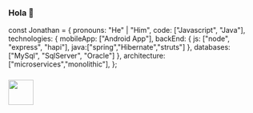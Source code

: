 ### Hola 👋

const Jonathan = {
    pronouns: "He" | "Him",
    code: ["Javascript", "Java"],
    technologies: {
       mobileApp: ["Android App"],
       backEnd: {
            js: ["node", "express", "hapi"],
            java:["spring","Hibernate","struts"]
        },
        databases: ["MySql", "SqlServer", "Oracle"]
    },
    architecture: ["microservices","monolithic"],
};
### <img src="https://media.giphy.com/media/VgCDAzcKvsR6OM0uWg/giphy.gif" width="50"> 
<!--
**jqvalenzuela10/jqvalenzuela10** is a ✨ _special_ ✨ repository because its `README.md` (this file) appears on your GitHub profile.

Here are some ideas to get you started:

- 🔭 I’m currently working on ...
- 🌱 I’m currently learning ...
- 👯 I’m looking to collaborate on ...
- 🤔 I’m looking for help with ...
- 💬 Ask me about ...
- 📫 How to reach me: ...
- 😄 Pronouns: ...
- ⚡ Fun fact: ...
-->
